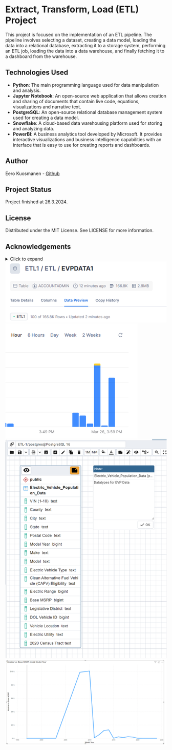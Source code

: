 # Extract, Transform, Load (ETL) Project

This project is focused on the implementation of an ETL pipeline. The pipeline involves selecting a dataset, creating a data model, loading the data into a relational database, extracting it to a storage system, performing an ETL job, loading the data into a data warehouse, and finally fetching it to a dashboard from the warehouse.

## Technologies Used

- **Python**: The main programming language used for data manipulation and analysis.
- **Jupyter Notebook**: An open-source web application that allows creation and sharing of documents that contain live code, equations, visualizations and narrative text.
- **PostgreSQL**: An open-source relational database management system used for creating a data model.
- **Snowflake**: A cloud-based data warehousing platform used for storing and analyzing data.
- **PowerBI**: A business analytics tool developed by Microsoft. It provides interactive visualizations and business intelligence capabilities with an interface that is easy to use for creating reports and dashboards.

## Author

Eero Kuosmanen - [Github](https://github.com/eeroak)

## Project Status

Project finished at 26.3.2024.

## License

Distributed under the MIT License. See LICENSE for more information.

## Acknowledgements
<details>
<summary>Click to expand</summary>
<br>
<h4>Notes</h4>
<ul>
    <li>My first project, some practical work with data loading, transforming and extracting.</li>
    <li>I found the project very interesting and engaging, but i will use a more challenging dataset next time for sure for more challenge and so i can create better datamodels.</li>
    <li>Main challenges were with data-loading and extracting from snowflake and to PowerBI, since they are new technologies for me. I really liked snowflake tho, i can see myself using it in the future.</li> 
</ul>
</details>
<img src="img\\snowflake_db.png" title="Data succesfully loaded in to snowflake database">
<img src="img\\warehouse_activity.png" title="Succesful warehouse activity">
<img src="models\\model.png" title="Data model created in PostgreSQL">
<img src="img\\data_in_powerbi.png" title="A figure representing the average MSRP per year loaded from Snowflake to PowerBI">